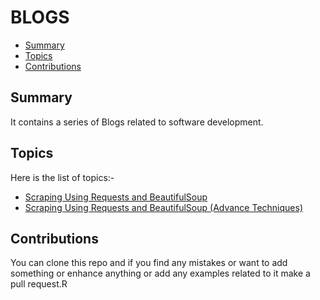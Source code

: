 # BLOGS

- [Summary](#summary)
- [Topics](#topics)
- [Contributions](#contributions)


## Summary

It contains a series of Blogs related to software development.

## Topics

Here is the list of topics:-

* [Scraping Using Requests and BeautifulSoup](https://github.com/evoxtorm/BLOG/blob/main/basic_scraping.md)
* [Scraping Using Requests and BeautifulSoup (Advance Techniques)](https://github.com/evoxtorm/BLOG/blob/main/basic_scraping_two.md)


## Contributions

You can clone this repo and if you find any mistakes or want to add something or enhance anything or add any examples related to it make a pull request.R